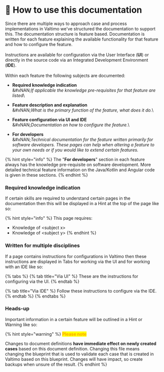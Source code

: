 # 📖 How to use this documentation

Since there are multiple ways to approach case and process implementations in Valtimo we've structured the documentation to support this. The documentation structure is feature based. Documentation is written for each feature explaining the available functionality for that feature and how to configure the feature.\
\
Instructions are available for configuration via the User Interface (**UI**) or directly in the source code via an Integrated Development Environment (**IDE**).\
\
Within each feature the following subjects are documented:

* **Required knowledge indication**\
  &#xNAN;_&#x49;f applicable the knowledge pre-requisites for that feature are listed_\

* **Feature description and explanation**\
  &#xNAN;_&#x57;hat is the primary function of the feature, what does it do._\

* **Feature configuration via UI and IDE**\
  &#xNAN;_&#x44;ocumentation on how to configure the feature._\

* **For developers**\
  &#xNAN;_&#x54;echnical documentation for the feature written primarily for software developers. These pages can help when altering a feature to your own needs or if you would like to extend certain features._

{% hint style="info" %}
The "**For developers**" section in each feature always has the knowledge pre-requisite on software development. More detailed technical feature information on the Java/Kotlin and Angular code is given in these sections.
{% endhint %}

### Required knowledge indication

If certain skills are required to understand certain pages in the documentation then this will be displayed in a Hint at the top of the page like so:

{% hint style="info" %}
This page requires:

* Knowledge of \<subject x>
* Knowledge of \<subject y>
{% endhint %}

### Written for multiple disciplines

If a page contains instructions for configurations in Valtimo then these instructions are displayed in Tabs for working via the UI and for working with an IDE like so:

{% tabs %}
{% tab title="Via UI" %}
These are the instructions for configuring via the UI.
{% endtab %}

{% tab title="Via IDE" %}
Follow these instructions to configure via the IDE.
{% endtab %}
{% endtabs %}

### Heads-up

Important information in a certain feature will be outlined in a Hint or Warning like so:

{% hint style="warning" %}
<mark style="color:orange;">**Please note**</mark>

Changes to document definitions **have immediate effect on newly created cases** based on this document definition. Changing this file means changing the blueprint that is used to validate each case that is created in Valtimo based on this blueprint. Changes will have impact, so create backups when unsure of the result.
{% endhint %}
